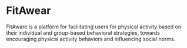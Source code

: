 # FitAwear
FitAware is a platform for facilitating users for physical activity based on their individual and group-based behavioral strategies, towards encouraging physical activity behaviors and influencing social norms. 
